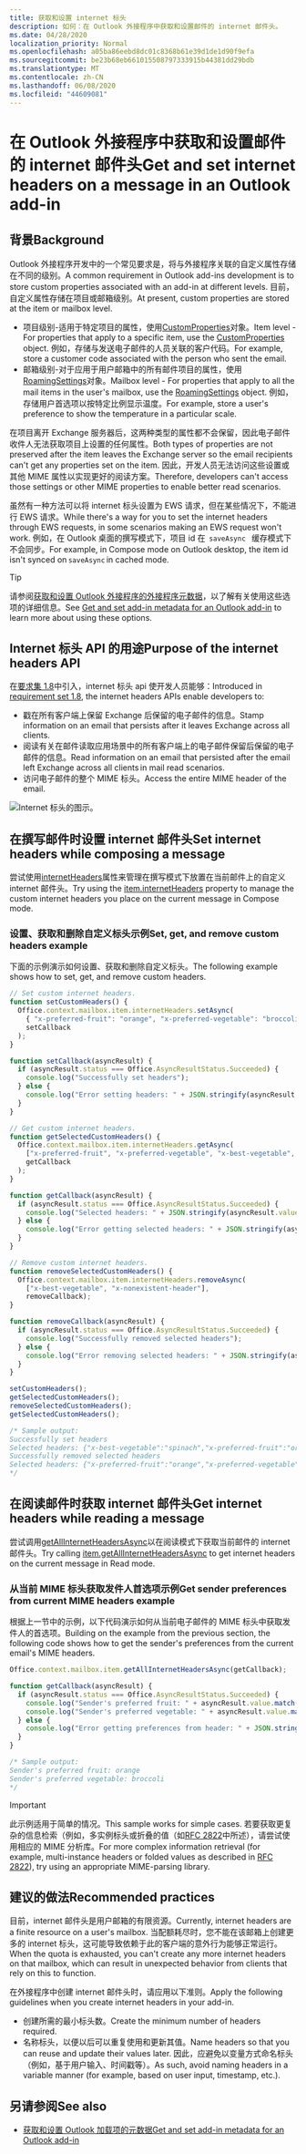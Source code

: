 ```yaml
---
title: 获取和设置 internet 标头
description: 如何：在 Outlook 外接程序中获取和设置邮件的 internet 邮件头。
ms.date: 04/28/2020
localization_priority: Normal
ms.openlocfilehash: a05ba86eebd8dc01c8368b61e39d1de1d90f9efa
ms.sourcegitcommit: be23b68eb661015508797333915b44381dd29bdb
ms.translationtype: MT
ms.contentlocale: zh-CN
ms.lasthandoff: 06/08/2020
ms.locfileid: "44609081"
---
```

# <a name="get-and-set-internet-headers-on-a-message-in-an-outlook-add-in"></a><span data-ttu-id="ae9d0-103">在 Outlook 外接程序中获取和设置邮件的 internet 邮件头</span><span class="sxs-lookup"><span data-stu-id="ae9d0-103">Get and set internet headers on a message in an Outlook add-in</span></span>

## <a name="background"></a><span data-ttu-id="ae9d0-104">背景</span><span class="sxs-lookup"><span data-stu-id="ae9d0-104">Background</span></span>

<span data-ttu-id="ae9d0-105">Outlook 外接程序开发中的一个常见要求是，将与外接程序关联的自定义属性存储在不同的级别。</span><span class="sxs-lookup"><span data-stu-id="ae9d0-105">A common requirement in Outlook add-ins development is to store custom properties associated with an add-in at different levels.</span></span> <span data-ttu-id="ae9d0-106">目前，自定义属性存储在项目或邮箱级别。</span><span class="sxs-lookup"><span data-stu-id="ae9d0-106">At present, custom properties are stored at the item or mailbox level.</span></span>

- <span data-ttu-id="ae9d0-107">项目级别-适用于特定项目的属性，使用[CustomProperties](/javascript/api/outlook/office.customproperties)对象。</span><span class="sxs-lookup"><span data-stu-id="ae9d0-107">Item level - For properties that apply to a specific item, use the [CustomProperties](/javascript/api/outlook/office.customproperties) object.</span></span> <span data-ttu-id="ae9d0-108">例如，存储与发送电子邮件的人员关联的客户代码。</span><span class="sxs-lookup"><span data-stu-id="ae9d0-108">For example, store a customer code associated with the person who sent the email.</span></span>
- <span data-ttu-id="ae9d0-109">邮箱级别-对于应用于用户邮箱中的所有邮件项目的属性，使用[RoamingSettings](/javascript/api/outlook/office.roamingsettings)对象。</span><span class="sxs-lookup"><span data-stu-id="ae9d0-109">Mailbox level - For properties that apply to all the mail items in the user's mailbox, use the [RoamingSettings](/javascript/api/outlook/office.roamingsettings) object.</span></span> <span data-ttu-id="ae9d0-110">例如，存储用户首选项以按特定比例显示温度。</span><span class="sxs-lookup"><span data-stu-id="ae9d0-110">For example, store a user's preference to show the temperature in a particular scale.</span></span>

<span data-ttu-id="ae9d0-111">在项目离开 Exchange 服务器后，这两种类型的属性都不会保留，因此电子邮件收件人无法获取项目上设置的任何属性。</span><span class="sxs-lookup"><span data-stu-id="ae9d0-111">Both types of properties are not preserved after the item leaves the Exchange server so the email recipients can't get any properties set on the item.</span></span> <span data-ttu-id="ae9d0-112">因此，开发人员无法访问这些设置或其他 MIME 属性以实现更好的阅读方案。</span><span class="sxs-lookup"><span data-stu-id="ae9d0-112">Therefore, developers can't access those settings or other MIME properties to enable better read scenarios.</span></span>

<span data-ttu-id="ae9d0-113">虽然有一种方法可以将 internet 标头设置为 EWS 请求，但在某些情况下，不能进行 EWS 请求。</span><span class="sxs-lookup"><span data-stu-id="ae9d0-113">While there's a way for you to set the internet headers through EWS requests, in some scenarios making an EWS request won't work.</span></span> <span data-ttu-id="ae9d0-114">例如，在 Outlook 桌面的撰写模式下，项目 id 在  `saveAsync`   缓存模式下不会同步。</span><span class="sxs-lookup"><span data-stu-id="ae9d0-114">For example, in Compose mode on Outlook desktop, the item id isn't synced on `saveAsync` in cached mode.</span></span>

> [!TIP]
> <span data-ttu-id="ae9d0-115">请参阅[获取和设置 Outlook 外接程序的外接程序元数据](metadata-for-an-outlook-add-in.md)，以了解有关使用这些选项的详细信息。</span><span class="sxs-lookup"><span data-stu-id="ae9d0-115">See [Get and set add-in metadata for an Outlook add-in](metadata-for-an-outlook-add-in.md) to learn more about using these options.</span></span>

## <a name="purpose-of-the-internet-headers-api"></a><span data-ttu-id="ae9d0-116">Internet 标头 API 的用途</span><span class="sxs-lookup"><span data-stu-id="ae9d0-116">Purpose of the internet headers API</span></span>

<span data-ttu-id="ae9d0-117">在[要求集 1.8](../reference/objectmodel/requirement-set-1.8/outlook-requirement-set-1.8.md)中引入，internet 标头 api 使开发人员能够：</span><span class="sxs-lookup"><span data-stu-id="ae9d0-117">Introduced in [requirement set 1.8](../reference/objectmodel/requirement-set-1.8/outlook-requirement-set-1.8.md), the internet headers APIs enable developers to:</span></span>

- <span data-ttu-id="ae9d0-118">戳在所有客户端上保留 Exchange 后保留的电子邮件的信息。</span><span class="sxs-lookup"><span data-stu-id="ae9d0-118">Stamp information on an email that persists after it leaves Exchange across all clients.</span></span>
- <span data-ttu-id="ae9d0-119">阅读有关在邮件读取应用场景中的所有客户端上的电子邮件保留后保留的电子邮件的信息。</span><span class="sxs-lookup"><span data-stu-id="ae9d0-119">Read information on an email that persisted after the email left Exchange across all clients in mail read scenarios.</span></span>
- <span data-ttu-id="ae9d0-120">访问电子邮件的整个 MIME 标头。</span><span class="sxs-lookup"><span data-stu-id="ae9d0-120">Access the entire MIME header of the email.</span></span>

![Internet 标头的图示。](../images/outlook-internet-headers.png)

## <a name="set-internet-headers-while-composing-a-message"></a><span data-ttu-id="ae9d0-126">在撰写邮件时设置 internet 邮件头</span><span class="sxs-lookup"><span data-stu-id="ae9d0-126">Set internet headers while composing a message</span></span>

<span data-ttu-id="ae9d0-127">尝试使用[internetHeaders](/javascript/api/outlook/office.messagecompose#internetheaders)属性来管理在撰写模式下放置在当前邮件上的自定义 internet 邮件头。</span><span class="sxs-lookup"><span data-stu-id="ae9d0-127">Try using the [item.internetHeaders](/javascript/api/outlook/office.messagecompose#internetheaders) property to manage the custom internet headers you place on the current message in Compose mode.</span></span>

### <a name="set-get-and-remove-custom-headers-example"></a><span data-ttu-id="ae9d0-128">设置、获取和删除自定义标头示例</span><span class="sxs-lookup"><span data-stu-id="ae9d0-128">Set, get, and remove custom headers example</span></span>

<span data-ttu-id="ae9d0-129">下面的示例演示如何设置、获取和删除自定义标头。</span><span class="sxs-lookup"><span data-stu-id="ae9d0-129">The following example shows how to set, get, and remove custom headers.</span></span>

```js
// Set custom internet headers.
function setCustomHeaders() {
  Office.context.mailbox.item.internetHeaders.setAsync(
    { "x-preferred-fruit": "orange", "x-preferred-vegetable": "broccoli", "x-best-vegetable": "spinach" },
    setCallback
  );
}

function setCallback(asyncResult) {
  if (asyncResult.status === Office.AsyncResultStatus.Succeeded) {
    console.log("Successfully set headers");
  } else {
    console.log("Error setting headers: " + JSON.stringify(asyncResult.error));
  }
}

// Get custom internet headers.
function getSelectedCustomHeaders() {
  Office.context.mailbox.item.internetHeaders.getAsync(
    ["x-preferred-fruit", "x-preferred-vegetable", "x-best-vegetable", "x-nonexistent-header"],
    getCallback
  );
}

function getCallback(asyncResult) {
  if (asyncResult.status === Office.AsyncResultStatus.Succeeded) {
    console.log("Selected headers: " + JSON.stringify(asyncResult.value));
  } else {
    console.log("Error getting selected headers: " + JSON.stringify(asyncResult.error));
  }
}

// Remove custom internet headers.
function removeSelectedCustomHeaders() {
  Office.context.mailbox.item.internetHeaders.removeAsync(
    ["x-best-vegetable", "x-nonexistent-header"],
    removeCallback);
}

function removeCallback(asyncResult) {
  if (asyncResult.status === Office.AsyncResultStatus.Succeeded) {
    console.log("Successfully removed selected headers");
  } else {
    console.log("Error removing selected headers: " + JSON.stringify(asyncResult.error));
  }
}

setCustomHeaders();
getSelectedCustomHeaders();
removeSelectedCustomHeaders();
getSelectedCustomHeaders();

/* Sample output:
Successfully set headers
Selected headers: {"x-best-vegetable":"spinach","x-preferred-fruit":"orange","x-preferred-vegetable":"broccoli"}
Successfully removed selected headers
Selected headers: {"x-preferred-fruit":"orange","x-preferred-vegetable":"broccoli"}
*/
```

## <a name="get-internet-headers-while-reading-a-message"></a><span data-ttu-id="ae9d0-130">在阅读邮件时获取 internet 邮件头</span><span class="sxs-lookup"><span data-stu-id="ae9d0-130">Get internet headers while reading a message</span></span>

<span data-ttu-id="ae9d0-131">尝试调用[getAllInternetHeadersAsync](/javascript/api/outlook/office.messageread#getallinternetheadersasync-options--callback-)以在阅读模式下获取当前邮件的 internet 邮件头。</span><span class="sxs-lookup"><span data-stu-id="ae9d0-131">Try calling [item.getAllInternetHeadersAsync](/javascript/api/outlook/office.messageread#getallinternetheadersasync-options--callback-) to get internet headers on the current message in Read mode.</span></span>

### <a name="get-sender-preferences-from-current-mime-headers-example"></a><span data-ttu-id="ae9d0-132">从当前 MIME 标头获取发件人首选项示例</span><span class="sxs-lookup"><span data-stu-id="ae9d0-132">Get sender preferences from current MIME headers example</span></span>

<span data-ttu-id="ae9d0-133">根据上一节中的示例，以下代码演示如何从当前电子邮件的 MIME 标头中获取发件人的首选项。</span><span class="sxs-lookup"><span data-stu-id="ae9d0-133">Building on the example from the previous section, the following code shows how to get the sender's preferences from the current email's MIME headers.</span></span>

```js
Office.context.mailbox.item.getAllInternetHeadersAsync(getCallback);

function getCallback(asyncResult) {
  if (asyncResult.status === Office.AsyncResultStatus.Succeeded) {
    console.log("Sender's preferred fruit: " + asyncResult.value.match(/x-preferred-fruit:.*/gim)[0].slice(19));
    console.log("Sender's preferred vegetable: " + asyncResult.value.match(/x-preferred-vegetable:.*/gim)[0].slice(23));
  } else {
    console.log("Error getting preferences from header: " + JSON.stringify(asyncResult.error));
  }
}

/* Sample output:
Sender's preferred fruit: orange
Sender's preferred vegetable: broccoli
*/
```

> [!IMPORTANT]
> <span data-ttu-id="ae9d0-134">此示例适用于简单的情况。</span><span class="sxs-lookup"><span data-stu-id="ae9d0-134">This sample works for simple cases.</span></span> <span data-ttu-id="ae9d0-135">若要获取更复杂的信息检索（例如，多实例标头或折叠的值（如[RFC 2822](https://tools.ietf.org/html/rfc2822)中所述），请尝试使用相应的 MIME 分析库。</span><span class="sxs-lookup"><span data-stu-id="ae9d0-135">For more complex information retrieval (for example, multi-instance headers or folded values as described in [RFC 2822](https://tools.ietf.org/html/rfc2822)), try using an appropriate MIME-parsing library.</span></span>

## <a name="recommended-practices"></a><span data-ttu-id="ae9d0-136">建议的做法</span><span class="sxs-lookup"><span data-stu-id="ae9d0-136">Recommended practices</span></span>

<span data-ttu-id="ae9d0-137">目前，internet 邮件头是用户邮箱的有限资源。</span><span class="sxs-lookup"><span data-stu-id="ae9d0-137">Currently, internet headers are a finite resource on a user's mailbox.</span></span> <span data-ttu-id="ae9d0-138">当配额耗尽时，您不能在该邮箱上创建更多的 internet 标头，这可能导致依赖于此的客户端的意外行为能够正常运行。</span><span class="sxs-lookup"><span data-stu-id="ae9d0-138">When the quota is exhausted, you can't create any more internet headers on that mailbox, which can result in unexpected behavior from clients that rely on this to function.</span></span>

<span data-ttu-id="ae9d0-139">在外接程序中创建 internet 邮件头时，请应用以下准则。</span><span class="sxs-lookup"><span data-stu-id="ae9d0-139">Apply the following guidelines when you create internet headers in your add-in.</span></span>

- <span data-ttu-id="ae9d0-140">创建所需的最小标头数。</span><span class="sxs-lookup"><span data-stu-id="ae9d0-140">Create the minimum number of headers required.</span></span>
- <span data-ttu-id="ae9d0-141">名称标头，以便以后可以重复使用和更新其值。</span><span class="sxs-lookup"><span data-stu-id="ae9d0-141">Name headers so that you can reuse and update their values later.</span></span> <span data-ttu-id="ae9d0-142">因此，应避免以变量方式命名标头（例如，基于用户输入、时间戳等）。</span><span class="sxs-lookup"><span data-stu-id="ae9d0-142">As such, avoid naming headers in a variable manner (for example, based on user input, timestamp, etc.).</span></span>

## <a name="see-also"></a><span data-ttu-id="ae9d0-143">另请参阅</span><span class="sxs-lookup"><span data-stu-id="ae9d0-143">See also</span></span>

- [<span data-ttu-id="ae9d0-144">获取和设置 Outlook 加载项的元数据</span><span class="sxs-lookup"><span data-stu-id="ae9d0-144">Get and set add-in metadata for an Outlook add-in</span></span>](metadata-for-an-outlook-add-in.md)
